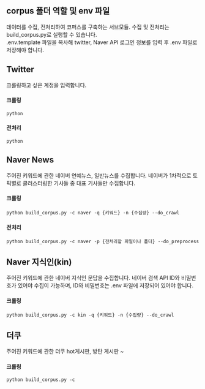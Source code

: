 ## corpus 폴더 역할 및 env 파일 
데이터를 수집, 전처리하여 코퍼스를 구축하는 서브모듈. 수집 및 전처리는 build_corpus.py로 실행할 수 있습니다.<br>
.env.template 파일을 복사해 twitter, Naver API 로그인 정보를 입력 후 .env 파일로 저장해야 합니다.

## Twitter 
크롤링하고 싶은 계정을 입력합니다.

#### 크롤링
```
python 
```

#### 전처리
```
python 
```

## Naver News
주어진 키워드에 관한 네이버 연예뉴스, 일반뉴스를 수집합니다. 네이버가 1차적으로 토픽별로 클러스터링한 기사들 중 대표 기사들만 수집합니다.

#### 크롤링
```
python build_corpus.py -c naver -q {키워드} -n {수집량} --do_crawl
```

#### 전처리
```
python build_corpus.py -c naver -p {전처리할 파일이나 폴더} --do_preprocess
```

## Naver 지식인(kin)
주어진 키워드에 관한 네이버 지식인 문답을 수집합니다. 네이버 검색 API ID와 비밀번호가 있어야 수집이 가능하며, ID와 비밀번호는 .env 파일에 저장되어 있어야 합니다.

#### 크롤링
```
python build_corpus.py -c kin -q {키워드} -n {수집량} --do_crawl
```

## 더쿠
주어진 키워드에 관한 더쿠 hot게시판, 방탄 게시판 ~

#### 크롤링
```
python build_corpus.py -c
```
